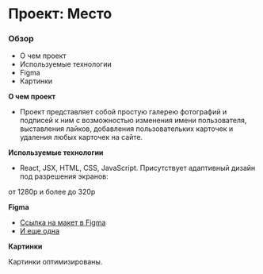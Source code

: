 # Проект: Место

### Обзор

* О чем проект
* Используемые технологии
* Figma
* Картинки

**О чем проект**

* Проект представляет собой простую галерею фотографий и подписей к ним с возможностью изменения имени пользователя, выставления лайков, добавления пользовательких карточек и удаления любых карточек на сайте.

**Используемые технологии**

* React, JSX, HTML, CSS, JavaScript. Присутствует адаптивный дизайн под разрешения экранов:

от 1280p и более до 320p

**Figma**

* [Ссылка на макет в Figma](https://www.figma.com/file/2cn9N9jSkmxD84oJik7xL7/JavaScript.-Sprint-4?node-id=0%3A1)
* [И еще одна](https://www.figma.com/file/bjyvbKKJN2naO0ucURl2Z0/JavaScript.-Sprint-5?node-id=0%3A1)

**Картинки**

Картинки оптимизированы.
